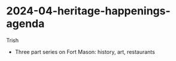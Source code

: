 # 2024-04-heritage-happenings-agenda

Trish
* Three part series on Fort Mason: history, art, restaurants